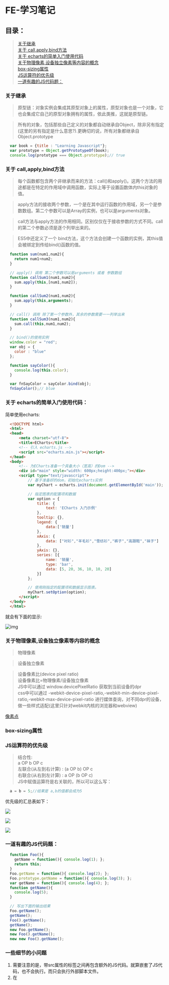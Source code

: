 # FE-学习笔记  

## 目录：
> [关于继承](#inheritance)  
> [关于 call,apply,bind方法](#call_apply_bind)  
> [关于 echarts的简单入门使用代码](#about_echarts)  
> [关于物理像素,设备独立像素等内容的概念](#about_pixel)  
> [box-sizing属性](#box_sizing)  
> [JS运算符的优先级](#operator)  
> [一道有趣的JS代码题：](#js_problem_1)

### <span id="inheritance">关于继承 </span>

> 原型链：对象实例会集成其原型对象上的属性，原型对象也是一个对象，它也会集成它自己的原型对象拥有的属性，依此类推，这就是原型链。  

> 所有的对象，包括那些自己定义的对象都自动继承自Object，除非另有指定(这里的另有指定是什么意思?).更确切的说，所有对象都继承自 Object.prototype  

```javascript  
  var book = {title : "Learning Javascript"};
  var prototype = Object.getPrototypeOf(book);
  console.log(prototype === Object.prototype);// true
```  

### <span id="call_apply_bind">关于 call,apply,bind方法</span>  

> 每个函数都包含两个非继承而来的方法：call()和apply()。这两个方法的用途都是在特定的作用域中调用函数，实际上等于设置函数体内this对象的值。  

> apply方法的接收两个参数，一个是在其中运行函数的作用域，另一个是参数数组。第二个参数可以是Array的实例，也可以是arguments对象。  

> call方法与apply方法的作用相同。区别仅仅在于接收参数的方式不同。call的第二个参数必须是逐个列举出来的。  

> ES5中还定义了一个 bind方法，这个方法会创建一个函数的实例，其this值会被绑定到传给bind()函数的值。

```javascript
  function sum(num1,num2){
    return num1+num2;
  }

  // apply() 调用 第二个参数可以是arguments 或者 参数数组
  function callSum1(num1,num2){
    sum.apply(this,[num1,num2]);
  }

  function callSum2(num1,num2){
    sum.apply(this,arguments);
  }

  // call() 调用 除了第一个参数外，其余的参数需要一一列举出来
  function callSum3(num1,num2){
    sum.call(this,num1,num2);
  }

  // bind()的使用实例
  window.color = "red";
  var obj = {
    color : "blue"
  };

  function sayColor(){
    console.log(this.color);
  }

  var fnSayColor = sayColor.bind(obj);
  fnSayColor();// blue
```  

### <span id="about_echarts">关于 echarts的简单入门使用代码：</span>   

简单使用echarts:  

```html
  <!DOCTYPE html>
  <html>
  <head>
      <meta charset="utf-8">
      <title>ECharts</title>
      <!-- 引入 echarts.js -->
      <script src="echarts.min.js"></script>
  </head>
  <body>
      <!-- 为ECharts准备一个具备大小（宽高）的Dom -->
      <div id="main" style="width: 600px;height:400px;"></div>
      <script type="text/javascript">
          // 基于准备好的dom，初始化echarts实例
          var myChart = echarts.init(document.getElementById('main'));

          // 指定图表的配置项和数据
          var option = {
              title: {
                  text: 'ECharts 入门示例'
              },
              tooltip: {},
              legend: {
                  data:['销量']
              },
              xAxis: {
                  data: ["衬衫","羊毛衫","雪纺衫","裤子","高跟鞋","袜子"]
              },
              yAxis: {},
              series: [{
                  name: '销量',
                  type: 'bar',
                  data: [5, 20, 36, 10, 10, 20]
              }]
          };

          // 使用刚指定的配置项和数据显示图表。
          myChart.setOption(option);
      </script>
  </body>
  </html>
```  

就会有下面的显示:  

![img](http://p1.bqimg.com/567571/338ce06a302e95f6.png)  

### <span id="about_pixel">关于物理像素,设备独立像素等内容的概念</span>  
> 物理像素  

> 设备独立像素  

> 设备像素比(device pixel ratio)  
> 设备像素比=物理像素/设备独立像素  
> JS中可以通过 window.devicePixelRatio 获取到当前设备的dpr  
> css中可以通过 -webkit-device-pixel-ratio,-webkit-min-device-pixel-ratio,-webkit-max-device-pixel-ratio 进行媒体查询，对不同dpr的设备，做一些样式适配(这里只针对webkit内核的浏览器和webview)  

[像素点](http://www.html-js.com/article/Mobile-terminal-H5-mobile-terminal-HD-multi-screen-adaptation-scheme%203041)  

### <span id="box_sizing">box-sizing属性</span>  

### <span id="operator">JS运算符的优先级</span>  
> 结合性:  
a OP b OP c  
左联合(从左到右计算) : (a OP b) OP c  
右联合(从右到左计算) : a OP (b OP c)  
JS中赋值运算符是右关联的，所以可以这么写：  
```javascript
  a = b = 5;//结果是 a,b的值都会成为5
```  

优先级的汇总表如下：

![](http://p1.bqimg.com/567571/1744004bd4096de5.png)  

![](http://p1.bqimg.com/567571/a9879812e0ade85e.png)  

![](http://p1.bpimg.com/567571/d86c2b0a3d7f9811.png)  


### <span id="js_problem_1">一道有趣的JS代码题：</span>  
```javascript
  function Foo(){
    getName = function(){ console.log(1); };
    return this;
  }
  Foo.getName = function(){ console.log(2); };
  Foo.prototype.getName = function(){ console.log(3); };
  var getName = function(){ console.log(4); };
  function getName(){
    console.log(5);
  }

  // 写出下面的输出结果
  Foo.getName();
  getName();
  Foo().getName();
  getName();
  new Foo.getName();
  new Foo().getName();
  new new Foo().getName();
```  

### <span id="someNotes">一些细节的小问题</span>  
1. 需要注意的是，带src属性的<script>元素不应该在其<script>和</script>标签之间再包含额外的JS代码。就算嵌套了JS代码，也不会执行。而只会执行外部脚本文件。  
2. 在<script>元素中设置defer属性，相当于告诉浏览器立即下载，但延迟执行  

### 关于ES6的新特性：  
1. let,const,以及块级作用域：  
> const比较好理解，用于定义常量  
> 箭头函数语言简洁的特点使其特别适合用於单行回调函数的定义  

2. 模板字符串：  
> 两大特点：
> - 支持变量注入  
> - 支持换行  

3. 对象字面量扩展语法:  
> 方法属性省略 function  
> 支持 __proto__ 注入  
> 同名方法属性省略语法  
> 可以动态计算的属性名称  

4. 表达式解构  

### box-sizing属性：  
> border-box情况下，元素的内边距和边框不会影响元素的宽度  
> content-box情况下，元素的内边距和边框会影响元素的宽度  

### column-count和column-gap属性  

![](http://p1.bqimg.com/567571/083163c954f0aa4b.png)  

### 深浅拷贝一个对象  
> 浅拷贝一个对象，只拷贝一个对象的顶层的非object对象  
> 深拷贝一个对象，会一层一层拷贝直到最底层  
> jquery提供一个 extend方法可以实现浅拷贝和深拷贝:  
> 1.浅拷贝:  

```javascript
  var newObj = jQuery.extend({},oldObj);
```  

> 2.深拷贝:  

```javascript
  var newObj = jQuery.extend(true,{},oldObj);
```  


### 闭包常见用法:  
Modules,模块化。模块化能够让我们定义私有的实现细节(包括变量和方法)，使他们可以不受外部环境的污染，当然同时还能对外提供API接口。  

代码示例：  

```javascript
  function User(){
    var username,password;// 闭包

    function doLogin(user,pw){
      username = user;
      password = pw;
      // 执行剩余的登录操作
    }

    var publicAPI = {
      login : doLogin
    };

    // 放回公共的API
    return publicAPI;
  }

  // 创建一个 'User' 模块的实例
  var fred = User();
  fred.login("fred","12kelvin34");
```  

以上为什么不是用 new User()而是直接用 User()，原因在于这里的User并不是作为一个类的存在，而仅仅只是一个方法而已，所以在此是直接调用这个方法，而不是用new去实例化一个对象。用new不适合，也会浪费资源  

### 记录一个题目：  
写一个traverse函数,输出所有页面中宽度和高度大于50像素的节点:  

```javascript
  function traverse(node){
    // 利用到了递归遍历子节点
    var result = [];
    node = node || document.body;
    if(node.style){
      var width = parseInt(node.style.width) || 0;
      var height = parseInt(node.style.height) || 0;
      if(width>50 && height>50){
        result.push(node);
      }
    }
    var childNodes = node.childNodes;
    if(childNodes.length>0){
      for(var i=0;i<childNodes.length;i++){
        var tempNode = childNodes[i];
        result = result.concat(traverse(tempNode));
      }
    }
    return result;
  }

```

### 关于二叉树的前序遍历和中序遍历的JAVA实现:  

```java
  /**
   * Definition for a binary tree node.
   * public class TreeNode {
   *     int val;
   *     TreeNode left;
   *     TreeNode right;
   *     TreeNode(int x) { val = x; }
   * }
   */
   public class Solution{
     //  前序遍历
     public List<Integer> preorderTraversal(TreeNode root){
       List<Integer> list = new ArrayList<>();
       Stack<ListNode> stack = new Stack<>();
       while(root != null || !stack.empty()){
         while(root != null){
           list.add(root.val);
           stack.push(root);
           root = root.left;
         }
         root = stack.pop();
         root = root.right;
       }
       return list;
     }

    //  中序遍历
    public List<Integer> inorderTraversal(TreeNode root){
      List<Integer> list = new ArrayList<>();
      Stack<ListNode> stack = new Stack<>();
      while(root != null || !stack.empty()){
        while(root != null){
          stack.push(root);
          root = root.left;
        }
        root = stack.pop();
        list.add(root.val);
        root = root.right;
      }
    }
   }
```

### webpack中的两种 代码分离(code splitting)的方式  
1. 源码分离 ---- 为了缓存和并行加载  

2. 按需分析 ---- 按需进行代码分离  

### jquery ajax中支持的返回数据类型：  

dataType字段支持：

xml,html,script,json,jsonp,text  

### 常见浏览器端的存储技术：

cookie,WebStorage(localStorage,sessionStorage),userData,indexdDB

### 兼容性事件委托代码：  

```javascript
  document.addEventListener("click",function(e){
    e = e || window.event;
    var target = e.target || e.srcElement;
    // 需要默认事件
    e.preventDefault();
    // 阻止冒泡
    e.stopPropagation();
    // IE 下面执行下面的去取消默认事件和阻止冒泡
    //  e.returnValue = false;
    //  e.cancelBubble = true;
    switch(target):
      case : 1:
        // do something
      case : 2:
        // do something
      default:
        break;
  });
```

### JS设计模式

### 设计模式的类别(三种类别):

  - 创建型设计模式

    > 专注于处理对象创建机制

    包括：Constructor(构造器),Factory(工厂),Abstract(抽象),Prototype(原型),Singleton(单例),Builder(生成器)

  - 结构型设计模式

    > 专注于对象组合,不同对象之间建立关系

    包括：Decorator(装饰者),Facade(外观),Flyweight(享元),Adapter(适配器),Proxy(代理)

  - 行为设计模式

    > 行为模式专注于改善或简化系统中不同对象之间的通信

    包括：Iterator(迭代器),Mediator(中介者),Observer(观察者),Visitor(访问者)

### JS once function code  JS实现once函数-只执行一次的函数

```javascript 
function once(fn,context){
  var result;
  return function(){
    if(fn){
      result = fn.apply(context || this,arguments);
      fn = null;
    }
    return result;
  };
}

// use
var onlyOnce = once(function(){
  console.log("Do once!");
});

// can only do once!
onlyOnce();
onlyOnce();

```

###  Java List的使用

####  List的特点：

1. List长度可变，数组长度不可变

2. List中可以添加任何对象，包括自己定义的类

3. List是一个接口，不能直接实例化但是List下包含两个重要类ArrayList和LinkedList，需要通过ArrayList或者LinkedList才能实例化

4. 通过List.add(对象) 方法可以向集合添加任何类型的数据

5. 用List.get(索引序号) 方法从集合中取出数据  


### 准确获取屏幕的宽高尺寸

### Element.getBoundingClientRect()方法

返回元素的大小及其相对视口的位置


### 关于 callee

每一个函数又一个 arguments，arguments除了装有函数参数之外，还有一个 callee属性，这个属性是一个指针，指针指向拥有arguments对象的函数本身

下面是关于callee的一个应用示例：

典型的阶乘函数用到了递归方法：
```javascript
	function factorial(num){
		if(num<=1){
			return 1;
		}else{
			return num*factorial(num-1);
		}
	}
```

这里有一个问题就是，函数的执行与函数名耦合度太高了，为了降低函数执行与函数名字的耦合度，可以利用callee，然后解决这个问题，以后不管如何命名这个阶乘函数都可以：

```javascript
	function factorial(num){
		if(num<=1){
			return 1;
		}else{
			return num * arguments.callee(num-1);
		}
	}
```

### 关于ECMASCRIPT5 的属性类型：

ECMA5在定义只有内部才用的特性时，描述了属性的各种特征

ECMASCRIPT 中有两种属性：数据属性和访问器属性：

1.数据属性：

数据属性包含一个数据值的位置，在这个位置可以读取和写入值。数据属性有4个描述其行为的特性：

[[Configurable]]

[[Enumerable]]

[[Writable]]

[[Value]]

要修改属性默认的特性，必须使用ECMAScript 5的Object.defineProperty()方法, 该方法接收三个参数：属性所在的对象，属性的名字， 描述符对象。其中描述符对象的属性必须是：configurable,enumerable,writable和value。设置其中的一个或者多个值，可以修改对应的特性值。

2.访问器属性

访问器属性不包含数据值；它们包含一对getter和setter函数。在读取访问器属性时，会调用getter函数，这个函数负责返回有效的值。在写入访问器属性时，会调用setter函数并传入新值，这个函数负责决定如何处理数据。

访问器属性有如下4个特性：

[[Configurable]],[[Enumerable]],[[Get]],[[Set]]

访问器属性不能直接定义，必须使用Object.defineProperty()来定义。

3.定义多个属性：

方法：Object.defineProperties()


### 关于this

#### 关于this、有两个比较容易混淆、误解的地方

- Itself

很多时候 function 里面的 this 会被误解为指向function本身、实际上、这是错误的

- Its Scope

另一个比较会被误解的是、this指向的是function 的scope

### javascript 的scope

#### 什么是域

JS中、域指的是代码当前的上下文语境

#### 什么是全局域

当开始写第一行代码的时候、你正处于我们所说的全局域中、此时我们定义个变量、那它就被定义在全局域中：

```javascript
	// global scope
	var name = 'Kelvin';
```

#### 什么是本地域

本地域指那些在全局域中定义的域、一般只有一个全局域、定义在其中的每一个函数都有自己的本地域

任何定义在其他函数中的函数都有一个连接那个外部函数的本地域

```javascript
	// Scope A : Global scope out here
	var myFunc = function(){
		// Scope B : Local scope in here
	};
```

 任何属于本地域的物件对全局域都是不可见的、除非他们被暴露出去了

#### 函数域

在JS中所有的域都是并且只能被函数域所创建

#### 词法定义域

当我们在一个函数中再创建一个函数、这个内部的函数可以访问外部函数的属性、这被称为词法定义域或是闭包、有时也称作静态域

#### 域链

域链给一个已知的函数建立了作用域。

每一个被定义的函数都有自己的嵌套作用域、同时、任何被定义在其他函数中的函数都有一个本地域域连接着外部的函数、这种连接被称作链

这就是在代码中定义作用域的地方。当我们在处理一个变量的时候，JavaScript就会开始从最里层的域向外查找直到找到要找的那个变量、对象或函数。

#### 作用域和 this 关键字

每一个作用域都会根据函数的调用方式来绑定不同的this值

#### 用 call、apply和bind来改变作用域

看两个例子：

- 正常的this作用域

```javascript
	var links = document.querySelectorAll('nav li');
	for(var i=0;i<links.length;i++){
		console.log(this);// [object window]
	}	
```

- 利用call、apply来改变作用域

```javascript
	var links = document.querySelectorAll('nav li');
	for(var i=0;i < links.length;i++){
		(function(){
			console.log(this);
		}).call(links[i]);
	}
```

某些情况下请使用call或apply来执行函数、而不是像下面这样去执行：

```javascript
	myFunc();
```

使用 call或apply：

```javascript
	myFunc.call(scope);
```

#### bind() 方法

#### 私有域和公共域

很多语言都有共有域和私有域、javascript并没有这个机制、只能通过闭包来模拟

模块模式：

```javascript
	var module_1 = (function(){
		var _privateFunc = function(){};
	
		var publicFunc = function(){};

		var anotherPublicFunc = function(){};

		return {
			publicMethod : publicFuncm,
			anotherMethod : anotherPublicFunc
		}
	})();

	// call
	module_1.publicMethod();

```
